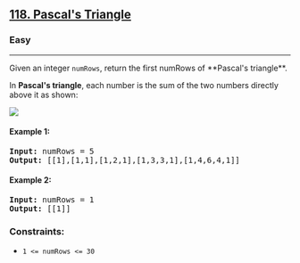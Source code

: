 ## [118. Pascal's Triangle](https://leetcode.com/problems/pascals-triangle/description/)
### Easy
<hr/>
Given an integer <code>numRows</code>, return the first numRows of **Pascal's triangle**.

In **Pascal's triangle**, each number is the sum of the two numbers directly above it as shown:

<img src="https://upload.wikimedia.org/wikipedia/commons/0/0d/PascalTriangleAnimated2.gif" width="auto" />

#### Example 1:
<pre>
<strong>Input:</strong> numRows = 5
<strong>Output:</strong> [[1],[1,1],[1,2,1],[1,3,3,1],[1,4,6,4,1]]
</pre>

#### Example 2:
<pre>
<strong>Input:</strong> numRows = 1
<strong>Output:</strong> [[1]]
</pre>

### Constraints:
* <code>1 &lt;= numRows &lt;= 30</code>
